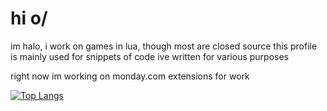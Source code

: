 # hi o/
im halo, i work on games in lua, though most are closed source
this profile is mainly used for snippets of code ive written for various purposes

right now im working on monday.com extensions for work

[![Top Langs](https://github-readme-stats.vercel.app/api/top-langs/?username=xXHaloEpicXx&layout=donut)](https://github.com/anuraghazra/github-readme-stats)
